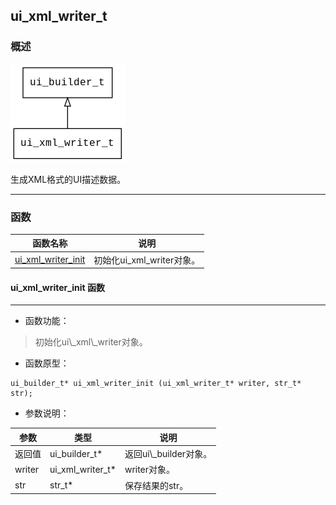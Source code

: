## ui\_xml\_writer\_t
### 概述
![image](images/ui_xml_writer_t_0.png)

生成XML格式的UI描述数据。

----------------------------------
### 函数
<p id="ui_xml_writer_t_methods">

| 函数名称 | 说明 | 
| -------- | ------------ | 
| <a href="#ui_xml_writer_t_ui_xml_writer_init">ui\_xml\_writer\_init</a> | 初始化ui\_xml\_writer对象。 |
#### ui\_xml\_writer\_init 函数
-----------------------

* 函数功能：

> <p id="ui_xml_writer_t_ui_xml_writer_init">初始化ui\_xml\_writer对象。


* 函数原型：

```
ui_builder_t* ui_xml_writer_init (ui_xml_writer_t* writer, str_t* str);
```

* 参数说明：

| 参数 | 类型 | 说明 |
| -------- | ----- | --------- |
| 返回值 | ui\_builder\_t* | 返回ui\\_builder对象。 |
| writer | ui\_xml\_writer\_t* | writer对象。 |
| str | str\_t* | 保存结果的str。 |
